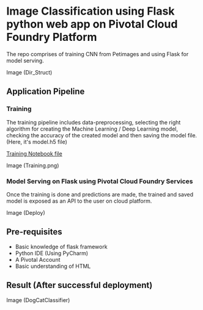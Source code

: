 # Image Classification using Flask python web app on Pivotal Cloud Foundry Platform  

The repo comprises of training CNN from Petimages and using Flask for model serving.

Image (Dir_Struct) 

## Application Pipeline 

### Training

The training pipeline includes data-preprocessing, selecting the right algorithm for creating the Machine Learning / Deep Learning model, checking the accuracy of the created model and then saving the model file. (Here, it's model.h5 file)

[Training Notebook file](cnn.py)

Image (Training.png)


### Model Serving on Flask using Pivotal Cloud Foundry Services 
Once the training is done and predictions are made, the trained and saved model is exposed as an API to the user on cloud platform. 

Image (Deploy) 

## Pre-requisites
- Basic knowledge of flask framework
- Python IDE (Using PyCharm) 
- A Pivotal Account 
- Basic understanding of HTML 

## Result (After successful deployment) 

Image (DogCatClassifier) 



